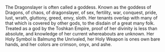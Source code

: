 The Dragonslayer is often called a goddess. Known as the goddess of Dragons, of chaos, of dragonslayer, of sex, fertility, war, conquest, pride, lust, wrath, gluttony, greed, envy, sloth. Her tenants overlap with many of that which is covered by other gods, to the disdain of a great many folk. Treated as a god by the Toshkan Empire, proof of her divinity is less than absolute, and knowledge of her current whereabouts are unknown. Her Holy Symbol is Balmung the Unrivaled, her Holy Weapon is ones own bare hands, and her colors are crimson, onyx, and ashe.
